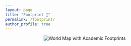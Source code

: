 ```yaml
---
layout: page
title: "Footprint 👣"
permalink: /footprint/
author_profile: true
---
```


<div style="text-align: center;">
  <img src="/images/myfootprint.png" alt="World Map with Academic Footprints" style="max-width: 100%; height: auto;">
</div>

<!-- ## Academic Journey

* **Singapore (2020-Present)**
  * PhD Student at Singapore Management University
  * Research in Reinforcement Learning and Optimization

* **A*STAR, Singapore (2023-Present)**
  * Research Intern at Institute for Infocomm Research
  * Working on Healthcare Analytics

* **Jilin University, China (2017-2020)**
  * Master's in Management Science and Engineering

* **Nanjing Agricultural University, China (2013-2017)**
  * Bachelor's in Information Management and Information Systems

## Conference Attendance
[List your conference attendances here]  -->